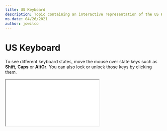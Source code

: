 ```yaml
--- 
title: US Keyboard 
description: Topic containing an interactive representation of the US Keyboard 
ms.date: 04/26/2021 
author: jowilco 
--- 
```

 
# US Keyboard 
 
To see different keyboard states, move the mouse over state keys such as **Shift**, **Caps** or **AltGr**. You can also lock or unlock those keys by clicking them. 
 
<iframe src="kbdus_7.html"></iframe> 
